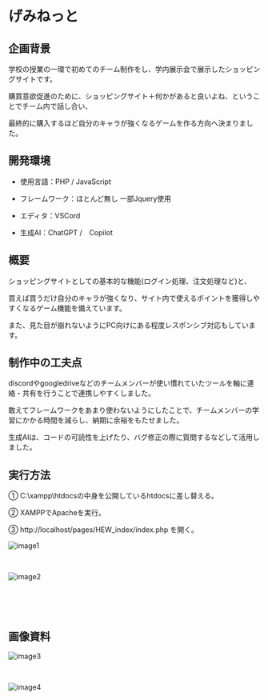# げみねっと

## 企画背景

学校の授業の一環で初めてのチーム制作をし、学内展示会で展示したショッピングサイトです。

購買意欲促進のために、ショッピングサイト＋何かがあると良いよね、ということでチーム内で話し合い、

最終的に購入するほど自分のキャラが強くなるゲームを作る方向へ決まりました。


## 開発環境

* 使用言語：PHP / JavaScript

* フレームワーク：ほとんど無し 一部Jquery使用

* エディタ：VSCord

* 生成AI：ChatGPT /　Copilot


## 概要

ショッピングサイトとしての基本的な機能(ログイン処理、注文処理など)と、

買えば買うだけ自分のキャラが強くなり、サイト内で使えるポイントを獲得しやすくなるゲーム機能を備えています。

また、見た目が崩れないようにPC向けにある程度レスポンシブ対応もしています。


## 制作中の工夫点

discordやgoogledriveなどのチームメンバーが使い慣れていたツールを軸に連絡・共有を行うことで連携しやすくしました。

敢えてフレームワークをあまり使わないようにしたことで、チームメンバーの学習にかかる時間を減らし、納期に余裕をもたせました。

生成AIは、コードの可読性を上げたり、バグ修正の際に質問するなどして活用しました。


## 実行方法 

① C:\xampp\htdocsの中身を公開しているhtdocsに差し替える。

② XAMPPでApacheを実行。

③ http://localhost/pages/HEW_index/index.php を開く。


![image1](https://github.com/user-attachments/assets/b1ef6881-a1fe-47a3-9fca-ddbee8e15d6a)

<br/>

![image2](https://github.com/user-attachments/assets/3cebe43d-0f8a-4dbd-b1f0-80ec68324d76)

<br/>
<br/>
<br/>

## 画像資料

![image3](https://github.com/user-attachments/assets/820a3f6f-588c-4bf5-9c51-bf557d80ffd0)

<br/>

![image4](https://github.com/user-attachments/assets/ea14e1db-15c6-4b32-a415-a9a2c18517c5)
